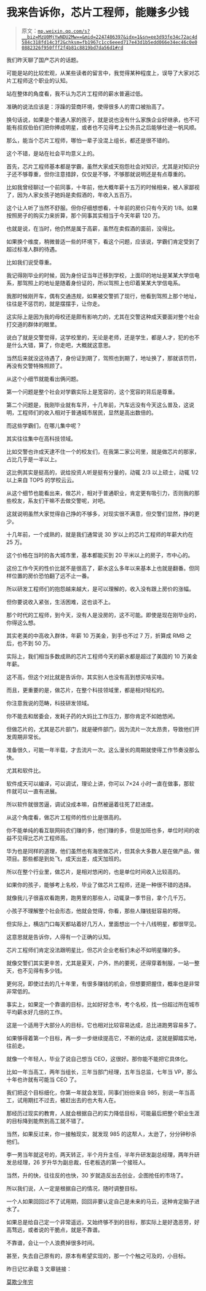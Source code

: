 # 我来告诉你，芯片工程师，能赚多少钱

> 原文：[`mp.weixin.qq.com/s?__biz=MzU0MjYwNDU2Mw==&mid=2247486397&idx=1&sn=ee3d93fe34c72ac4d584c318fd14c3f2&chksm=fb1967c1cc6eeed717e43d1b5edd066e34ec46c0e00882326f950fff2f4b81c8819bd7da56d1#rd`](http://mp.weixin.qq.com/s?__biz=MzU0MjYwNDU2Mw==&mid=2247486397&idx=1&sn=ee3d93fe34c72ac4d584c318fd14c3f2&chksm=fb1967c1cc6eeed717e43d1b5edd066e34ec46c0e00882326f950fff2f4b81c8819bd7da56d1#rd)

我们昨天聊了国产芯片的话题。

可能是站的比较宏观，从某些读者的留言中，我觉得某种程度上，误导了大家对芯片工程师这个职业的认知。

站在整体的角度看，我不认为芯片工程师的薪水普遍过低。

准确的说法应该是：浮躁的营商环境，使得很多人的胃口被抬高了。

换句话说，如果是个普通人家的孩子，就是说也没有什么家族企业好继承，也不可能有叔叔伯伯们把你捧成明星，或者也不见得考上公务员之后能够仕途一帆风顺。

那么，能当个芯片工程师，哪怕一辈子没混上组长，都还是很不错的。

这个不错，是站在社会平均意义上的。

首先，芯片工程师基本都是学霸，虽然大家成天抱怨社会对知识，尤其是对知识分子还不够尊重，但你注意措辞，仅仅是不够，不够那就说明还是有点尊重的。

比如我曾经聊过一个前同事，十年前，他大概年薪十五万的时候相亲，被人家鄙视了，因为人家女孩子她妈是卖假酒的，年收入五百万。

这个让人听了当然不舒服。但你仔细想想看，十年前的房价只有今天的 1/8。如果按照房子的购买力来折算，那个同事其实相当于今天年薪 120 万。

也就是说，在当时，他仍然是属于高薪，虽然在卖假酒的面前，没得比。

如果换个维度，稍微普适一些的环境下，看这个问题，应该说，学霸们肯定受到了超过标准人群的待遇。

比如我们说受尊重。

我记得刚毕业的时候，因为身份证当年迁移到学校，上面印的地址是某某大学信电系，那驾照上的地址是随着身份证的，所以驾照上也印着某某大学信电系。

我那时候刚开车，偶有交通违规，如果被交警抓了现行，他看到驾照上那个地址，往往是不惩罚的，就是摆摆手，让你走。

这实际上是因为我的母校还是颇有影响力的，尤其在交警这种成天要面对整个社会打交道的群体的眼里。

说白了就是交警觉得，这学校里的，无论是老师，还是学生，都是人才，犯的也不是什么大错，算了，你走吧，大概就这意思。

当然后来就没这待遇了，身份证到期了，驾照也到期了，地址换了，那就该罚罚，再没有交警特殊照顾了。

从这个小细节就能看出俩问题。

第一个问题是整个社会对学霸实际上是宽容的，这个宽容的背后是尊重。

第二个问题是，我刚毕业就有车开，十几年前，汽车远没有今天这么普及，这说明，工程师们的收入相对于普通城市居民，显然是高出数倍的。

而这些学霸们，在哪儿集中呢？

其实往往集中在高科技领域。

比如交警也许成天逮不住一个的校友们，在我第二家公司里，就是做芯片的那家，占比几乎是一半以上。

这比例其实是挺高的，说给投资人听是挺有分量的，动辄 2/3 以上硕士，动辄 1/2 以上来自 TOP5 的学校云云。

从这个细节也能看出来，做芯片，相对于普通职业，肯定更有吸引力，否则我的那些校友，系友们干嘛不去做交警呢，对吧。

这就说明虽然大家觉得自己挣的不够多，对现实很不满意，但交警们显然，挣的更少。

十几年前，一个成熟的，就是我们通常说 30 岁以上的芯片工程师的年薪大约在 25 万。

这个价格在当时的各大城市里，基本都能买到 20 平米以上的房子，市中心的。

这份工作今天的性价比就不是很高了，薪水这么多年以来基本上也就是翻番。但同样位置的房价恐怕翻了远不止一番。

所以研发工程师们的抱怨越来越大，是可以理解的，收入没有跟上房价的涨幅。

但你要说收入紧张，生活困难，这也谈不上。

那个时代的工程师，到今天，没有人是没房的，这不可能。即使是现在刚毕业的，你得这么想。

其实老美的中高收入群体，年薪 10 万美金，到手也不过 7 万，折算成 RMB 之后，也不到 50 万。

实际上，我们相当多数成熟的芯片工程师今天的薪水都是超过了美国的 10 万美金年薪。

这不高，但这个对比就是告诉你，其实别人也没有高到想买啥买啥。

而且，更重要的是，做芯片，在整个科技领域里，都是相对轻松的。

你注意我说的范畴，科技研发领域。

你不能去和居委会，发耗子药的大妈比工作压力，那你肯定不如她悠闲。

但做芯片的，尤其是芯片部门，就是硬件部门，因为流片一次太昂贵，导致他们开发周期非常长。

准备很久，可能一年半载，才去流片一次。这么漫长的周期就使得工作节奏没那么快。

尤其和软件比。

软件成天可以编译，可以调试，理论上讲，你可以 7×24 小时一直在做事，那软件就可以一直有进展。

所以软件就很苦逼，调试没成本嘛，自然被逼着往死了赶进度。

从这个角度看，做芯片工程师的性价比是很高的。

你不能单纯的看互联网码农们赚的多，他们赚的多，但是加班也多，单位时间的收益不见得比芯片工程师高。

华为也是同样的道理，他们虽然也有海思做芯片，但其余大多数人是在做产品，做项目。那些都是到处飞，成天出差，成天加班的。

所以在整个行业里，做芯片，是相对悠闲的，也是单位时间收入比较高的。

如果你的孩子，能够考上名校，毕业了做芯片工程师，还是一种很不错的选择。

就像我儿子很喜欢看跑男，跑男里的那些人，动辄录一季节目，拿个几千万。

小孩子不理解整个社会形态，他就会觉得，你看，那些人赚钱挺容易的呀。

但实际上，横店门口每天都站着好几万人，里面想出一个十八线明星，都很罕见。

这意思就是告诉你，人得有一个正确的认知。

芯片工程师们肯定没法跟明星比，但芯片企业老板们未必不如明星赚的多。

就像交警们其实更辛苦，尤其是夏天，户外，热的要死，还得穿着制服，一站一整天，也不见得有多少钱。

更何况，即使过去的几十年里，有很多赚钱的机会，但想要把握住，概率也是非常非常低的。

事实上，如果定一个靠谱的目标，比如好好念书，考个名校，找一份超过所在城市平均薪水好几倍的工作。

这是一个适用于大部分人的目标，它也相对比较容易达成，总比进跑男容易多了。

如果够得着第一个目标，再一步一步继续提高它，不断的达成，这就是脚踏实地，往前走。

就像一个年轻人，毕业了说自己想当 CEO，这很好。那你能不能把它具体化。

比如一年当高工，两年当组长，三年当部门经理，五年当总监，七年当 VP，那么十年也许就有可能当 CEO 了。

我们把这个目标细化，你第一年就会发现，同事们纷纷来自 985，别说一年当高工，试用期扛不过去，被赶出去的也大有人在。

那经历过现实的教育，人就会根据自己的实力降低目标，可能最后把整个职业生涯的目标降到能熬到高工就不错了。

当然，如果反过来，你一接触现实，就发现 985 的这帮人，太逊了，分分钟秒杀他们。

李一男当年就这号的，两天转正，半个月升主任，半年升研发副总经理，两年升研发总经理，26 岁升华为副总裁，任老板选的第一个接班人。

当然，升的快，往往反的也快，30 岁就造反出去创业，企图抢任的市场了。

所以我们说，人一定是根据自己的情况，随时调整目标。

一个人如果回回过不了试用期，回回非要认定自己是未来的马云，这种肯定脑子进水了。

如果总是给自己定一个非常遥远，又始终够不到的目标，那实际上是好逸恶劳，好高骛远，或者说的干脆点，就是不靠谱。

不靠谱，会让一个人浪费掉很多时间。

甚至，失去自己原有的，原本有希望实现的，那一个个触之可及的，小目标。

昨日记忆承载 3 文章链接：

[莫欺少年穷](https://mp.weixin.qq.com/s?__biz=MzU3NDc5Nzc0NQ==&mid=2247484617&idx=1&sn=1c56c3d2359d2f353fdac3810a28de17&chksm=fd2da617ca5a2f01d305ecd0b410f2ba0424c865a6892b7d7b63e52ea33916b3a67f6e67e2be&token=219492682&lang=zh_CN&scene=21#wechat_redirect)